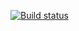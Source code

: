 [![Build status](https://ci.appveyor.com/api/projects/status/tm76o8rwxhkctshp/branch/main?svg=true)](https://ci.appveyor.com/project/Nataliya2020/ahj-16-homework-dnd-g3tr4/branch/main)
